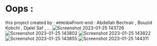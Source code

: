 # Oops :
this project created by :
`#0969DA`Front-end :
Abdellah Bechrair , Bouzid Kobchi , Djalel Saf , ...
![Screenshot 2023-01-25 143726](https://user-images.githubusercontent.com/106019236/214579200-453077ec-af15-43dd-b8e0-5eb72b3a9238.png)
![Screenshot 2023-01-25 143802](https://user-images.githubusercontent.com/106019236/214579209-b4652731-f27f-4ad8-8467-dbe05415ba17.png)
![Screenshot 2023-01-25 143822](https://user-images.githubusercontent.com/106019236/214579224-f3023b2e-1ecf-4afb-88af-16bf530c39e3.png)
![Screenshot 2023-01-25 143855](https://user-images.githubusercontent.com/106019236/214579237-e902b6c9-ac43-454d-a66c-c7d2162a8faa.png)
![Screenshot 2023-01-25 144311](https://user-images.githubusercontent.com/106019236/214579247-82527268-bccb-483e-a339-1c0a2ba524ad.png)

